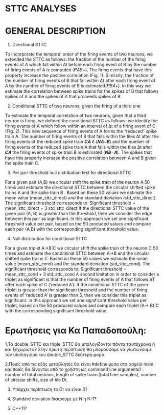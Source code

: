 # STTC ANALYSES

# GENERAL DESCRIPTION

1. Directional STTC

To incorporate the temporal order of the firing events of two neurons, we extended the STTC as follows: the fraction of the number of the firing events of A which fall within Δt before each firing event of B by the number of firing events of A is computed (𝑃𝐴𝐵−). The firing events that have this property increase the positive correlation (Fig. 1). Similarly, the fraction of the number of firing events of B that fall within Δt after each firing event of A by the number of firing events of B is estimated(𝑃𝐵𝐴+). In this way we estimate the correlation between spike trains for the spikes of B that follows spikes of A and the spikes of A that proceeds spikes of B.


2. Conditional STTC of two neurons, given the firing of a third one

To estimate the temporal correlation of two neurons, given that a third neuron is firing, we defined the
conditional STTC as follows: we identify the firing events of A which follow within an interval of Δt of a
firing event of C (Fig. 2). This new sequence of firing events of A forms the “reduced” spike train A. The
number of firing events of B that falls within the tiles Δt after the firing events of the reduced spike train
𝑪𝑨
A (𝑵𝑨+𝑩) and the number of firing events of the reduced spike train A that falls within the tiles Δt after
𝑪𝑨
the firing events of spike train B is estimated (𝑵𝑩−𝑨). The spikes that have this property increase the
positive correlation between A and B given the spike train C.


3. Per pair threshold null distribution test for directional STTC

For a given pair (A,B) we circular shift the spike train of the neuron A 50 times and estimate the directional STTC between the circular shifted spike trains A and the spike train B . Based on these 50 values we estimate the mean value (mean_sttc_direct) and the standard deviation (std_sttc_direct). The significant threshold corresponds to:
Significant threshold = mean_sttc_direct + 3 std_sttc_direct
If the directional STTC value of the given pair (A, B) is greater than the threshold, then we consider the edge between this pair as significant. In this approach we set one significant threshold value per pair, based on the 50 produced values and compare each pair (A,B) with the corresponding significant threshold value.


4. Null distribution for conditional STTC

For a given triplet A->B|C we circular shift the spike train of the neuron C 50 times and estimate the conditional STTC between A->B and the circular shifted spike trains C. Based on these 50 values we estimate the mean value (mean_sttc_cond) and the standard deviation (std_sttc_cond). The significant threshold corresponds to:
Significant threshold = mean_sttc_cond + 3 std_sttc_cond
A second limitation in order to consider a triplet as significant is that the number of firing events of A that follows ΔΤ after each spike of C (‘reduced A’).
If the conditional STTC of the given triplet is greater than the significant threshold and the number of firing events of ‘reduced A’ is greater than 5, then we consider this triplet as significant.
In this approach we set one significant threshold value per triplet, based on the 50 produced values and compare each triplet (A-> B)|C with the corresponding significant threshold value.



# Ερωτήσεις για Κα Παπαδοπούλη:

1.Τα double_STTC και triple_STTC θα υπολογίζονται πάντα ταυτόχρονα ή και ξεχωριστά? 
  Στην πρώτη περίπτωση θα μπορούσαμε να γλυτώνουμε τον υπολογισμό του double_STTC δεύτερη φορα.

2.Ποιές από τις εξής μεταβλητές θα είναι #define μεσα στο αρχείο main, και ποιές θα δίνονται από το χρήστη 
  ως command line arguments? : number of total neurons, length of spike trains(total time samples), number of circular 
  shifts, size of tile Dt. 

3. Υπάρχει περίπτωση το Dt να είναι 0?

4. Standard deviation διαιρούμε με Ν η Ν-1?

5. C++11?

